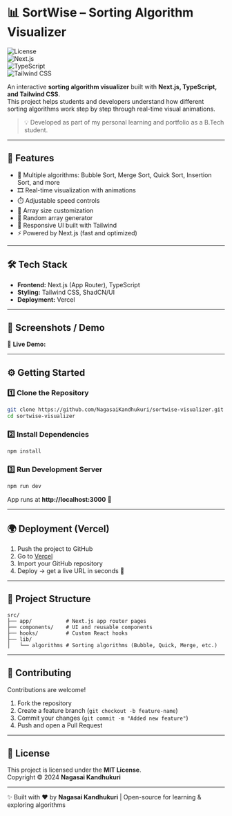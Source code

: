 # 📊 SortWise – Sorting Algorithm Visualizer  

![License](https://img.shields.io/badge/license-MIT-blue.svg)  
![Next.js](https://img.shields.io/badge/Next.js-13-black?logo=next.js)  
![TypeScript](https://img.shields.io/badge/TypeScript-3178C6?logo=typescript&logoColor=white)  
![Tailwind CSS](https://img.shields.io/badge/TailwindCSS-38B2AC?logo=tailwind-css&logoColor=white)  

An interactive **sorting algorithm visualizer** built with **Next.js, TypeScript, and Tailwind CSS**.  
This project helps students and developers understand how different sorting algorithms work step by step through real-time visual animations.  

> 💡 Developed as part of my personal learning and portfolio as a B.Tech student.  

---

## 🚀 Features  
- 🔢 Multiple algorithms: Bubble Sort, Merge Sort, Quick Sort, Insertion Sort, and more  
- 🎞️ Real-time visualization with animations  
- ⏱️ Adjustable speed controls  
- 📏 Array size customization  
- 🎲 Random array generator  
- 📱 Responsive UI built with Tailwind  
- ⚡ Powered by Next.js (fast and optimized)  

---

## 🛠️ Tech Stack  
- **Frontend:** Next.js (App Router), TypeScript  
- **Styling:** Tailwind CSS, ShadCN/UI  
- **Deployment:** Vercel  

---

## 📸 Screenshots / Demo  
<!-- Add screenshots or GIFs here -->  
<!-- Example: ![App Screenshot](docs/screenshot.png) -->  

🔗 **Live Demo:** <!-- Add Vercel link here after deployment -->  

---

## ⚙️ Getting Started  

### 1️⃣ Clone the Repository  
```bash
git clone https://github.com/NagasaiKandhukuri/sortwise-visualizer.git
cd sortwise-visualizer
```

### 2️⃣ Install Dependencies  
```bash
npm install
```

### 3️⃣ Run Development Server  
```bash
npm run dev
```

App runs at **http://localhost:3000** 🎉  

---

## 🌍 Deployment (Vercel)  
1. Push the project to GitHub  
2. Go to [Vercel](https://vercel.com/)  
3. Import your GitHub repository  
4. Deploy → get a live URL in seconds 🚀  

---

## 📂 Project Structure  
```
src/
├── app/           # Next.js app router pages
├── components/    # UI and reusable components
├── hooks/         # Custom React hooks
├── lib/
│   └── algorithms # Sorting algorithms (Bubble, Quick, Merge, etc.)
```

---

## 🤝 Contributing  
Contributions are welcome!  

1. Fork the repository  
2. Create a feature branch (`git checkout -b feature-name`)  
3. Commit your changes (`git commit -m "Added new feature"`)  
4. Push and open a Pull Request  

---

## 📜 License  
This project is licensed under the **MIT License**.  
Copyright © 2024 **Nagasai Kandhukuri**  

---

✨ Built with ❤️ by **Nagasai Kandhukuri** | Open-source for learning & exploring algorithms  
